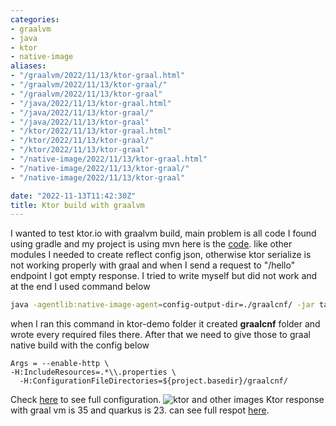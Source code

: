 ```yaml
---
categories:
- graalvm
- java
- ktor
- native-image
aliases:
- "/graalvm/2022/11/13/ktor-graal.html"
- "/graalvm/2022/11/13/ktor-graal/"
- "/graalvm/2022/11/13/ktor-graal"
- "/java/2022/11/13/ktor-graal.html"
- "/java/2022/11/13/ktor-graal/"
- "/java/2022/11/13/ktor-graal"
- "/ktor/2022/11/13/ktor-graal.html"
- "/ktor/2022/11/13/ktor-graal/"
- "/ktor/2022/11/13/ktor-graal"
- "/native-image/2022/11/13/ktor-graal.html"
- "/native-image/2022/11/13/ktor-graal/"
- "/native-image/2022/11/13/ktor-graal"

date: "2022-11-13T11:42:30Z"
title: Ktor build with graalvm
---
```

I wanted to test ktor.io with graalvm build, main problem is all code I found using gradle and my project is using mvn here is the [code](https://github.com/ozkanpakdil/test-microservice-frameworks/tree/main/ktor-demo). like other modules I needed to create reflect config json, otherwise ktor serialize is not working properly with graal and when I send a request to "/hello" endpoint I got empty response. I tried to write myself but did not work and at the end I used command below

```bash
java -agentlib:native-image-agent=config-output-dir=./graalcnf/ -jar target/ktor-demo-1.0.1-SNAPSHOT-jar-with-dependencies.jar
```
when I ran this command in ktor-demo folder it created **graalcnf** folder and wrote every required files there. After that we need to give those to graal native build with the config below
```properties
Args = --enable-http \
-H:IncludeResources=.*\\.properties \
  -H:ConfigurationFileDirectories=${project.basedir}/graalcnf/ 
```
Check [here](https://github.com/ozkanpakdil/test-microservice-frameworks/blob/main/ktor-demo/resources/META-INF/native-image/com.mascix/ktor-demo/native-image.properties) to see full configuration.
![ktor and other images](https://user-images.githubusercontent.com/604405/201545632-d430c7c6-45eb-41d0-8bd8-202a8ad9324e.png)
Ktor response with graal vm is 35 and quarkus is 23. can see full respot [here](https://ozkanpakdil.github.io/microservicetests/2022-11-13-microservice-framework-test-17.html).